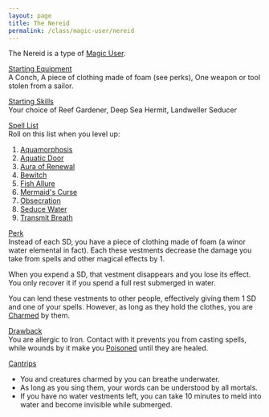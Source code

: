 ```yaml
---
layout: page
title: The Nereid
permalink: /class/magic-user/nereid
---
```


The Nereid is a type of [Magic User](/class/magic-user).

<ins>Starting Equipment</ins><br>
A Conch, A piece of clothing made of foam (see perks), One weapon or tool stolen from a sailor.

<ins>Starting Skills</ins><br>
Your choice of Reef Gardener, Deep Sea Hermit, Landweller Seducer

<ins>Spell List</ins><br>
Roll on this list when you level up:
1. [Aquamorphosis](https://saltygoo.github.io/2020/11/13/elementamorphosis/)
1. [Aquatic Door](https://saltygoo.github.io/2020/11/13/aquatic-door/)
1. [Aura of Renewal](https://saltygoo.github.io/2020/11/13/aura-of-renewal/)
1. [Bewitch](https://saltygoo.github.io/2020/11/13/bewitch/)
1. [Fish Allure](https://saltygoo.github.io/2020/11/12/animal-allure/)
1. [Mermaid's Curse](https://saltygoo.github.io/2020/11/13/mermaids-curse/)
1. [Obsecration](https://saltygoo.github.io/2020/11/13/obsecration/)
1. [Seduce Water](https://saltygoo.github.io/2020/11/13/seduce-water/)
1. [Transmit Breath](https://saltygoo.github.io/2020/11/13/transmit-breath/)

<ins>Perk</ins><br>
Instead of each SD, you have a piece of clothing made of foam (a winor water elemental in fact). Each these vestments decrease the damage you take from spells and other magical effects by 1.

When you expend a SD, that vestment disappears and you lose its effect. You only recover it if you spend a full rest submerged in water.

You can lend these vestments to other people, effectively giving them 1 SD and one of your spells. However, as long as they hold the clothes, you are [Charmed](https://saltygoo.github.io/2020/11/10/extra-rules/#conditions) by them.

<ins>Drawback</ins><br>
You are allergic to Iron. Contact with it prevents you from casting spells, while wounds by it make you [Poisoned](https://saltygoo.github.io/2020/11/10/extra-rules/#conditions) until they are healed.

<ins>Cantrips</ins>
- You and creatures charmed by you can breathe underwater.
- As long as you sing them, your words can be understood by all mortals.
- If you have no water vestments left, you can take 10 minutes to meld into water and become invisible while submerged.
